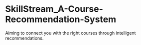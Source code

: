 # SkillStream_A-Course-Recommendation-System
Aiming to connect you with the right courses through intelligent recommendations.

